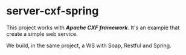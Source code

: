 # server-cxf-spring

This project works with *__Apache CXF framework__*. It's an example that create a simple web service.

We build, in the same project, a WS with Soap, Restful and Spring.
